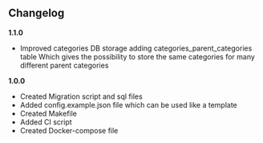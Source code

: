 ## Changelog
**1.1.0**
- Improved categories DB storage adding categories_parent_categories table Which gives the possibility to store the same categories for many different parent categories

**1.0.0**
- Created Migration script and sql files
- Added config.example.json file which can be used like a template
- Created Makefile
- Added CI script
- Created Docker-compose file